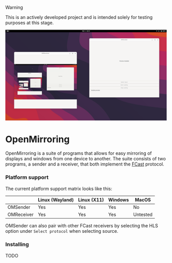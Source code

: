 > [!WARNING]
> This is an actively developed project and is intended solely for testing purposes at this stage.

![Demonstration](./assets/demo.png)

# OpenMirroring

OpenMirroring is a suite of programs that allows for easy mirroring of displays and windows from one device to another.
The suite consists of two programs, a sender and a receiver, that both implement the [FCast](https://fcast.org/) protocol.

### Platform support

The current platform support matrix looks like this:

|            |Linux (Wayland)  |Linux (X11)  |Windows  |MacOS     |
|------------|-----------------|-------------|---------|----------|
|OMSender    |Yes              |Yes          |Yes      |No        |
|OMReceiver  |Yes              |Yes          |Yes      |Untested  |

OMSender can also pair with other FCast receivers by selecting the HLS option under `Select protocol` when selecting source.

### Installing

TODO
